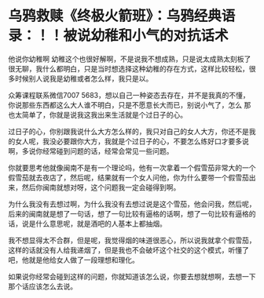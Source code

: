 # 乌鸦救赎《终极火箭班》：乌鸦经典语录：！！被说幼稚和小气的对抗话术

他说你幼稚啊 幼稚这个也很好解啊，不是说我不想成熟，只是说太成熟太刻板了 很无聊，我什么都明白，只是当时想选择这种幼稚的存在方式，这样比较轻松，很多时候别人说我是幼稚或者怎么样，我只是以。

众筹课程联系微信7007 5683，想以自己一种姿态去存在，并不是我真的不懂，你说那些东西都这么大人谁不明白，只是不愿意长大而已，别说小气了，怎么 那也太简单了，你就是说我这我出来生活就是个过日子的心。

过日子的心，你别跟我说什么大方怎么样的，我只对自己的女人大方，你还不是我的女人呢，我没必要跟你大方，我就是个过日子的心，不要怎么练好口才要多说啊，多说你经常碰到问题的话，经常会常见一些问题。

你就要思考他就像闽南不是有一个理论吗，他有一次拿着一个假雪茄非常大的一个假雪茄就去夜店了，然后呢，结果就有一个女人问他，你为什么要带一个假雪茄出来，然后你闽南就想对呀，这个问题我一定会碰得到啊。

为什么我没有去想过啊，为什么我没有去想过说是这个雪茄，他会问我，然后呢，后来的闽南就是想了一句话，想了一句比较有逼格的话啊，想了一句比较有逼格的话，说是什么意思呢，就是酒吧的人基本上都抽烟。

我不想显得太不合群，但是呢，我觉得烟的味道很恶心，所以说我就拿个假雪茄，这样的话就没有人给我递烟了，但是我也不会破坏这个社交的这个模式，听懂了吧，他就是他给女人做了一段理想和理化。

如果说你经常会碰到这样的问题，你就知道该怎么说，你要去想就想啊，去想一下那个话应该怎么去说。